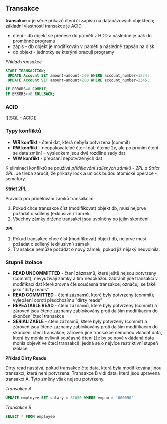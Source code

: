 ## Transakce
**transakce** = je série příkazů čtení či zápisu na databázových objektech; základní vlastností transakce je ACID

- čtení - db objekt se přenese do paměti z HDD a následně je pak do proměnné programu
- zápis - db objekt je modifikován v paměti a následně zapsán na disk
- db objekt - jednotky se kterými pracují programy

*Příklad transakce*
``` sql
START TRANSACTION;
 UPDATE Account SET amount=amount-200 WHERE account_number=1234;
 UPDATE Account SET amount=amount+200 WHERE account_number=2345;

IF ERRORS=0 COMMIT;
IF ERRORS<>0 ROLLBACK;
```
### ACID
![[SQL - ACID]]

### Typy konfliktů
- **WR konflikt** - čtení dat, která nebyla potvrzena (commit)
- **RW konflikt** - neopakovatelné čtení dat; čteme 2x, ale po prvním čtení se data změní = výsledkem jsou dvě rozdílné sady dat
- **WW konflikt** - přepsání nepotvrzených dat

K eliminaci konfliktů se používá *přidělování sdílených zámků - 2PL a Strict 2PL*. Je třeba zaručit, že příkazy lock a unlock budou atomické operace - semafory.

**Strict 2PL**

Pravidla pro přidělování zámků transakcím:

1. Pokud chce transakce číst (modifikovat) objekt db, musí nejprve požádat o sdílený (exklusivní) zámek.
2. Všechny zámky držené transakcí jsou uvolněny po jejím skončení.

**2PL**

1. Pokud transakce chce číst (modifikovat) objekt db, nejprve musí požádat o sdílený (exklusivní) zámek.
2. Transakce nemůže požádat o nový zámek, pokud již nějaký neuvolnila.

### Stupně izolace
- **READ UNCOMMITTED** - čtení záznamů, které ještě nejsou potvrzeny (commit); nevyužívají zámky a tím nedokážou zabránit jiné transakci v modifikaci dat které zrovna čte současná transakce; označují se také jako "dirty reads"
- **READ COMMITTED** - čtení záznamů, které byly potvrzeny (commit); vylepšení oproti předchozímu "dirty reads"
- **REPEATABLE READ** - čtení záznamů, které byly potvrzeny (commit) a zároveň jsou čtené záznamy zablokovány proti dalším modifikacím do skončení čtecí transakce 
- **SERIALIZABLE** - čtení záznamů, které byly potvrzeny (commit) a zároveň jsou čtené záznamy zablokovány proti dalším modifikacím do skončení čtecí transakce; zároveň jiné transakce nemohou vkládat data, která by mohla ovlivnit současné čtení (že by se nově vkládaná data mohla objevit ve čtecí transakci); jedná se o nejvíce restriktivní stupeň izolace

**Příklad Dirty Reads**

Dirty read nastává, pokud transakce čte data, která byla modifikována jinou transakcí, která není potvrzena. Transakce B vidí data, která jsou upravena transakcí A. Tyto změny však nejsou potvrzeny.

*Transakce A*
``` sql
UPDATE employee SET salary = 31650 WHERE empno = '000090'
```

*Transakce B*
``` sql
SELECT * FROM employee
```